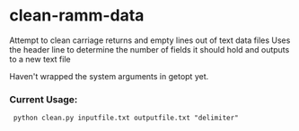 # clean-ramm-data

Attempt to clean carriage returns and empty lines out of text data files
Uses the header line to determine the number of fields it should hold and outputs to a new text file

Haven't wrapped the system arguments in getopt yet.

### Current Usage:
<code> python clean.py inputfile.txt outputfile.txt "delimiter" </code>
